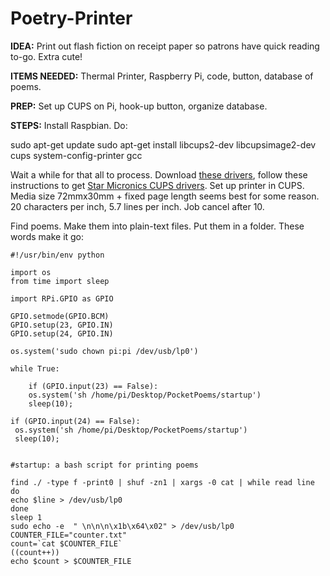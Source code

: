 # Poetry-Printer

**IDEA:** Print out flash fiction on receipt paper so patrons have quick reading to-go. Extra cute!

**ITEMS NEEDED:** Thermal Printer, Raspberry Pi, code, button, database of poems.  

**PREP:** Set up CUPS on Pi, hook-up button, organize database. 

**STEPS:** Install Raspbian. Do: 

  sudo apt-get update
  sudo apt-get install libcups2-dev libcupsimage2-dev cups system-config-printer gcc
 
Wait a while for that all to process. Download [these drivers](http://www.starmicronics.com/support/download.aspx?type=1&tabText=Linux%20CUPS%20Driver%20V3.6.0a&path=DriverFolder\drvr\starcupsdrv-3.6.0a_linux_20170914.tar.gz&id=1754&referrer=http://www.starmicronics.com/support/), follow these instructions to get [Star Micronics CUPS drivers](http://www.starmicronics.com/support/MannualFolder/common_tsp_linux_en.pdf). Set up printer in CUPS. Media size 72mmx30mm + fixed page length seems best for some reason. 20 characters per inch, 5.7 lines per inch. Job cancel after 10.

Find poems. Make them into plain-text files. Put them in a folder. These words make it go:

    #!/usr/bin/env python

    import os
    from time import sleep

    import RPi.GPIO as GPIO

    GPIO.setmode(GPIO.BCM)
    GPIO.setup(23, GPIO.IN)
    GPIO.setup(24, GPIO.IN)

    os.system('sudo chown pi:pi /dev/usb/lp0')

    while True:

        if (GPIO.input(23) == False):    
        os.system('sh /home/pi/Desktop/PocketPoems/startup')        
        sleep(10);
        
    if (GPIO.input(24) == False):
     os.system('sh /home/pi/Desktop/PocketPoems/startup')
     sleep(10);
 

    #startup: a bash script for printing poems

    find ./ -type f -print0 | shuf -zn1 | xargs -0 cat | while read line 
    do
    echo $line > /dev/usb/lp0
    done
    sleep 1
    sudo echo -e  " \n\n\n\x1b\x64\x02" > /dev/usb/lp0
    COUNTER_FILE="counter.txt"
    count=`cat $COUNTER_FILE`
    ((count++))
    echo $count > $COUNTER_FILE
